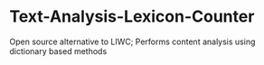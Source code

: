 # Text-Analysis-Lexicon-Counter
Open source alternative to LIWC; Performs content analysis using dictionary based methods
